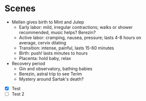 # Scenes
- Mellen gives birth to Mint and Julep
    - Early labor: mild, irregular contractions; walks or shower recommended, music helps? Berezin?
    - Active labor: cramping, nausea, pressure; lasts 4-8 hours on average, cervix dilating
    - Transition: intense, painful, lasts 15-60 minutes
    - Birth: push! lasts minutes to hours
    - Placenta: hold baby, relax
- Recovery period
    - Gin and observatory, bathing babies
    - Berezin, astral trip to see Terim
    - Mystery around Sartak's death?


- [x] Test
- [ ] Test 2
